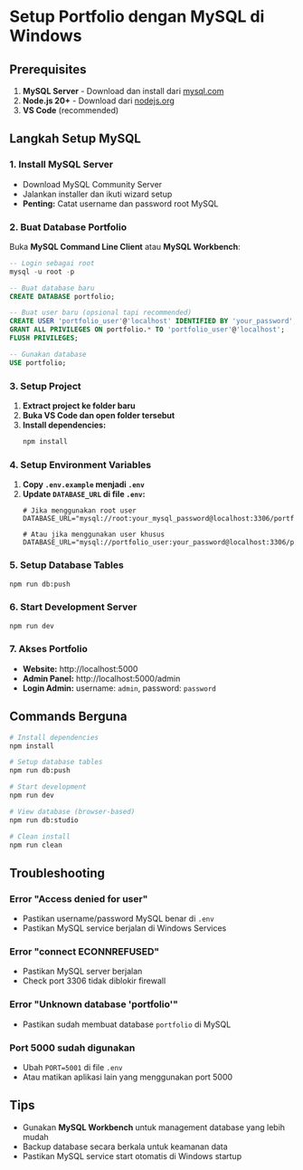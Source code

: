 
# Setup Portfolio dengan MySQL di Windows

## Prerequisites
1. **MySQL Server** - Download dan install dari [mysql.com](https://dev.mysql.com/downloads/mysql/)
2. **Node.js 20+** - Download dari [nodejs.org](https://nodejs.org/)
3. **VS Code** (recommended)

## Langkah Setup MySQL

### 1. Install MySQL Server
- Download MySQL Community Server
- Jalankan installer dan ikuti wizard setup
- **Penting:** Catat username dan password root MySQL

### 2. Buat Database Portfolio
Buka **MySQL Command Line Client** atau **MySQL Workbench**:

```sql
-- Login sebagai root
mysql -u root -p

-- Buat database baru
CREATE DATABASE portfolio;

-- Buat user baru (opsional tapi recommended)
CREATE USER 'portfolio_user'@'localhost' IDENTIFIED BY 'your_password';
GRANT ALL PRIVILEGES ON portfolio.* TO 'portfolio_user'@'localhost';
FLUSH PRIVILEGES;

-- Gunakan database
USE portfolio;
```

### 3. Setup Project
1. **Extract project ke folder baru**
2. **Buka VS Code dan open folder tersebut**
3. **Install dependencies:**
   ```bash
   npm install
   ```

### 4. Setup Environment Variables
1. **Copy `.env.example` menjadi `.env`**
2. **Update `DATABASE_URL` di file `.env`:**
   ```
   # Jika menggunakan root user
   DATABASE_URL="mysql://root:your_mysql_password@localhost:3306/portfolio"
   
   # Atau jika menggunakan user khusus
   DATABASE_URL="mysql://portfolio_user:your_password@localhost:3306/portfolio"
   ```

### 5. Setup Database Tables
```bash
npm run db:push
```

### 6. Start Development Server
```bash
npm run dev
```

### 7. Akses Portfolio
- **Website:** http://localhost:5000
- **Admin Panel:** http://localhost:5000/admin
- **Login Admin:** username: `admin`, password: `password`

## Commands Berguna

```bash
# Install dependencies
npm install

# Setup database tables
npm run db:push

# Start development
npm run dev

# View database (browser-based)
npm run db:studio

# Clean install
npm run clean
```

## Troubleshooting

### Error "Access denied for user"
- Pastikan username/password MySQL benar di `.env`
- Pastikan MySQL service berjalan di Windows Services

### Error "connect ECONNREFUSED"
- Pastikan MySQL server berjalan
- Check port 3306 tidak diblokir firewall

### Error "Unknown database 'portfolio'"
- Pastikan sudah membuat database `portfolio` di MySQL

### Port 5000 sudah digunakan
- Ubah `PORT=5001` di file `.env`
- Atau matikan aplikasi lain yang menggunakan port 5000

## Tips
- Gunakan **MySQL Workbench** untuk management database yang lebih mudah
- Backup database secara berkala untuk keamanan data
- Pastikan MySQL service start otomatis di Windows startup
